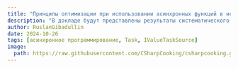 ```yaml
---
title: "Принципы оптимизации при использовании асинхронных функций в исполняющей среде .NET"
description: "В докладе будут представлены результаты систематического исследования и внедрения передовых практик асинхронного программирования, направленных на оптимизацию использования вычислительных ресурсов и повышение производительности приложений, работающих с асинхронными операциями. Основная цель исследования заключается в формировании и обосновании принципов, позволяющих эффективно управлять состоянием асинхронных операций, минимизируя при этом накладные расходы, связанные с управлением памятью. В докладе особое внимание уделено следующим ключевым аспектам: синхронному завершению асинхронных функций, стратегиям кеширования задач Task и Task&lt;T&gt;, использованию структур ValueTask и ValueTask&lt;T&gt;, а также реализации интерфейсов IValueTaskSource и IValueTaskSource&lt;T&gt;."
author: RuslanGibadullin
date: 2024-10-26
tags: [асинхронное программирование, Task, IValueTaskSource]
image:
  path: https://raw.githubusercontent.com/CSharpCooking/csharpcooking.github.io/refs/heads/main/pastes/2024-09-13.jpg
---
```


